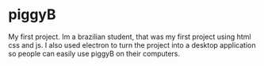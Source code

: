 # piggyB
My first project.
Im a brazilian student, that was my first project using html css and js.
I also used electron to turn the project into a desktop application so people can easily use piggyB on their computers.
